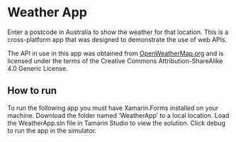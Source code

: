# Weather App

Enter a postcode in Australia to show the weather for that location. This is a cross-platform app that was designed to demonstrate the use of web APIs.

The API in use in this app was obtained from [OpenWeatherMap.org](http://openweathermap.org/) and is licensed under the terms of the Creative Commons Attribution-ShareAlike 4.0 Generic License.

## How to run

To run the following app you must have Xamarin.Forms installed on your machine. Download the folder named ‘WeatherApp’ to a local location. Load the WeatherApp.sln file in Tamarin Studio to view the solution. Click debug to run the app in the simulator.
